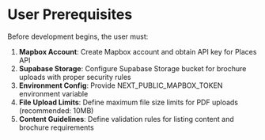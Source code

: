 # User Prerequisites

Before development begins, the user must:
1. **Mapbox Account**: Create Mapbox account and obtain API key for Places API
2. **Supabase Storage**: Configure Supabase Storage bucket for brochure uploads with proper security rules
3. **Environment Config**: Provide NEXT_PUBLIC_MAPBOX_TOKEN environment variable
4. **File Upload Limits**: Define maximum file size limits for PDF uploads (recommended: 10MB)
5. **Content Guidelines**: Define validation rules for listing content and brochure requirements

